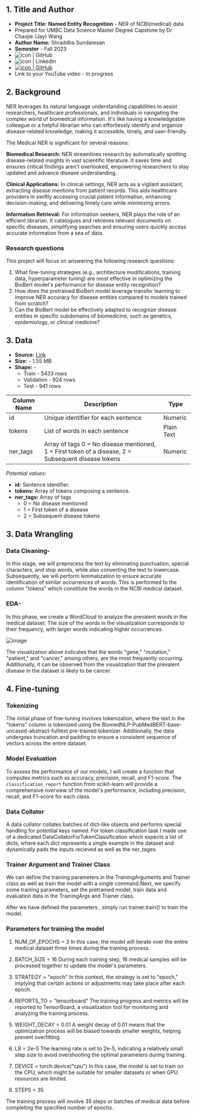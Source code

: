 ## 1. Title and Author

- **Project Title:** **Named Entity Recognition** - NER of NCBI(medical) data
- Prepared for UMBC Data Science Master Degree Capstone by Dr Chaojie (Jay) Wang
- **Author Name:** Shraddha Sundaresan
- **Semester** - Fall 2023
- <a href="https://github.com/Shraddha-boop"><img align="left" src="https://img.shields.io/badge/-GitHub-CD5C5C?logo=github&style=flat" alt="icon | GitHub"/></a> 
- <a href="https://www.linkedin.com/in/shraddha-sundaresan-676b8b93/"><img align="left" src="https://img.shields.io/badge/-LinkedIn-1E90FF?logo=linkedin&style=flat" alt="icon | LinkedIn"/></a>
- <a href="https://github.com/DATA-606-2023-FALL-MONDAY/Sundaresan_Shraddha/blob/main/docs/Presentation/Capstone.pptx"><img src="https://img.shields.io/badge/-PowerPoint Presentation Download-B7472A?logo=microsoftpowerpoint&style=flat" alt="icon | GitHub"/></a>  
- Link to your YouTube video - In progress
  
      
## 2. Background

NER leverages its natural language understanding capabilities to assist researchers, healthcare professionals, and individuals in navigating the complex world of biomedical information. It's like having a knowledgeable colleague or a helpful librarian who can effortlessly identify and organize disease-related knowledge, making it accessible, timely, and user-friendly.

The Medical NER is significant for several reasons:

**Biomedical Research:** NER streamlines research by automatically spotting disease-related insights in vast scientific literature. It saves time and ensures critical findings aren't overlooked, empowering researchers to stay updated and advance disease understanding.

**Clinical Applications:** In clinical settings, NER acts as a vigilant assistant, extracting disease mentions from patient records. This aids healthcare providers in swiftly accessing crucial patient information, enhancing decision-making, and delivering timely care while minimizing errors.

**Information Retrieval:** For information seekers, NER plays the role of an efficient librarian. It catalogues and retrieves relevant documents on specific diseases, simplifying searches and ensuring users quickly access accurate information from a sea of data.


### Research questions

This project will focus on answering the following research questions:

1. What fine-tuning strategies (e.g., architecture modifications, training data, hyperparameter tuning) are most effective in optimizing the BioBert model's performance for disease entity recognition?
2. How does the pretrained BioBert model leverage transfer learning to improve NER accuracy for disease entities compared to models trained from scratch?
3. Can the BioBert model be effectively adapted to recognize disease entities in specific subdomains of biomedicine, such as genetics, epidemiology, or clinical medicine?  


## 3. Data 

- **Source:** [Link](https://huggingface.co/datasets/ncbi_disease)  
- **Size:** - 1.55 MB 
- **Shape:** -
  - Train - 5433 rows
  - Validation - 924 rows
  - Test - 941 rows

  
| Column Name           | Description                                                   | Type             |
| ----------------------| ------------------------------------------------------------- | ----------------- |
| id                    | Unique identifier for each sentence                           | Numeric          |
| tokens                | List of words in each sentence                                | Plain Text       |
| ner_tags              | Array of tags  0 = No disease mentioned, 1 = First token of a disease, 2 = Subsequent disease tokens                      | Numeric    |


*Potential values:*

- **id:** Sentence identifier.
- **tokens:** Array of tokens composing a sentence.
- **ner_tags:** Array of tags
  - 0 = No disease mentioned 
  - 1 = First token of a disease 
  - 2 = Subsequent disease tokens

## 3. Data Wrangling
### Data Cleaning-

In this stage, we will preprocess the text by eliminating punctuation, special characters, and stop words, while also converting the text to lowercase. Subsequently, we will perform lemmatization to ensure accurate identification of similar occurrences of words. This is performed to the column "tokens" which constitute the words in the NCBI medical dataset.

### EDA-

In this phase, we create a WordCloud to analyze the prevalent words in the medical dataset. The size of the words in the visualization corresponds to their frequency, with larger words indicating higher occurrences.

![image](https://github.com/DATA-606-2023-FALL-MONDAY/Sundaresan_Shraddha/assets/55248640/02c0ba1c-c921-4709-b47f-51ec46343a69)

The visualization above indicates that the words "gene," "mutation," "patient," and "cancer," among others, are the most frequently occurring. Additionally, it can be observed from the visualization that the prevalent disease in the dataset is likely to be cancer.

## 4. Fine-tuning
### Tokenizing

The initial phase of fine-tuning involves tokenization, where the text in the "tokens" column is tokenized using the BiomedNLP-PubMedBERT-base-uncased-abstract-fulltext pre-trained tokenizer. Additionally, the data undergoes truncation and padding to ensure a consistent sequence of vectors across the entire dataset.

### Model Evaluation

To assess the performance of our models, I will create a function that computes metrics such as accuracy, precision, recall, and F1-score. The `classification_report` function from scikit-learn will provide a comprehensive overview of the model's performance, including precision, recall, and F1-score for each class.

### Data Collator

A data collator collates batches of dict-like objects and performs special handling for potential keys named. For token classification task I made use of a dedicated DataCollatorForTokenClassification which expects a list of dicts, where each dict represents a single example in the dataset and dynamically pads the inputs recieved as well as the ner_tages.

### Trainer Argument and Trainer Class

We can define the training parameters in the TrainingArguments and Trainer class as well as train the model with a single command.Next, we specify some training parameters, set the pretrained model, train data and evaluation data in the TrainingArgs and Trainer class.

After we have defined the parameters , simply run trainer.train() to train the model.

### Parameters for training the model
1. NUM_OF_EPOCHS = 3
In this case, the model will iterate over the entire medical dataset three times during the training process.

2. BATCH_SIZE = 16
During each training step, 16 medical samples will be processed together to update the model's parameters.

3. STRATEGY = "epoch"
In this context, the strategy is set to "epoch," implying that certain actions or adjustments may take place after each epoch.

4. REPORTS_TO = "tensorboard"
The training progress and metrics will be reported to TensorBoard, a visualization tool for monitoring and analyzing the training process.

5. WEIGHT_DECAY = 0.01
A weight decay of 0.01 means that the optimization process will be biased towards smaller weights, helping prevent overfitting.

6. LR = 2e-5
The learning rate is set to 2e-5, indicating a relatively small step size to avoid overshooting the optimal parameters during training.

7. DEVICE = torch.device("cpu")
In this case, the model is set to train on the CPU, which might be suitable for smaller datasets or when GPU resources are limited.

8. STEPS = 35

The training process will involve 35 steps or batches of medical data before completing the specified number of epochs.
